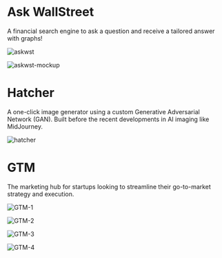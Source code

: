 # Ask WallStreet
A financial search engine to ask a question and receive a tailored answer with graphs!

![askwst](https://user-images.githubusercontent.com/126365145/230829594-540599c1-fc2c-4d1a-9e6f-3ede60d7efb4.gif)

![askwst-mockup](https://user-images.githubusercontent.com/126365145/230829685-93fb4d3b-b169-476a-a67f-a6285d4d2f22.png)


# Hatcher
A one-click image generator using a custom Generative Adversarial Network (GAN). Built before the recent developments in AI imaging like MidJourney.

![hatcher](https://user-images.githubusercontent.com/126365145/230830184-bfda2587-65f1-4751-b384-24f4856ee4eb.gif)


# GTM
The marketing hub for startups looking to streamline their go-to-market strategy and execution.

![GTM-1](https://user-images.githubusercontent.com/126365145/230830395-21a2bcaf-2348-4cd8-8f0c-a90563d1cd33.png)

![GTM-2](https://user-images.githubusercontent.com/126365145/230830399-5d82b65c-f334-4226-ab08-d09a118d41a2.png)

![GTM-3](https://user-images.githubusercontent.com/126365145/230830406-eca567de-414b-4569-bec7-8d1a5658ddea.png)

![GTM-4](https://user-images.githubusercontent.com/126365145/230830415-4d7083d5-45f0-4de4-bb8f-1530ee1e379b.png)
